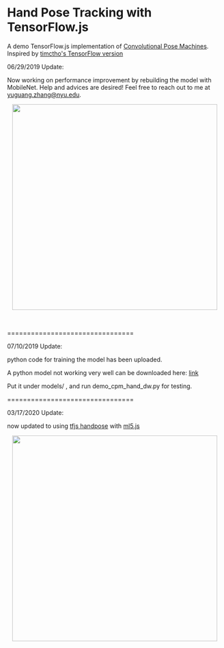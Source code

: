 # Hand Pose Tracking with TensorFlow.js
A demo TensorFlow.js implementation of [Convolutional Pose Machines](https://github.com/shihenw/convolutional-pose-machines-release).
Inspired by [timctho's TensorFlow version](https://github.com/timctho/convolutional-pose-machines-tensorflow)

06/29/2019 Update:

Now working on performance improvement by rebuilding the model with MobileNet. Help and advices are desired! Feel free to reach out to me at yuguang.zhang@nyu.edu.
<p align="center">
    <img src="http://giphygifs.s3.amazonaws.com/media/2Yj11FvB4SVYFeglky/giphy.gif", width="480">
</p>
<br/>

================================

07/10/2019 Update:

python code for training the model has been uploaded.

A python model not working very well can be downloaded here:
[link](https://drive.google.com/open?id=1lH3ePmfRYZ2lVxCnVFYq5vOi4_3XutaW)

Put it under models/ , and run demo_cpm_hand_dw.py for testing.


================================

03/17/2020 Update:

now updated to using [tfjs handpose](https://github.com/tensorflow/tfjs-models/tree/master/handpose) with [ml5.js](https://github.com/ml5js/ml5-library)
<p align="center">
    <img src="https://media.giphy.com/media/TLPWLBVA20rOX3UR16/giphy.gif", width="480">
</p>
